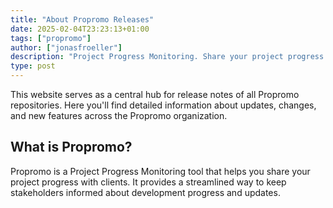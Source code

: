 ```yaml
---
title: "About Propromo Releases"
date: 2025-02-04T23:23:13+01:00
tags: ["propromo"]
author: ["jonasfroeller"]
description: "Project Progress Monitoring. Share your project progress with clients."
type: post
---
```


This website serves as a central hub for release notes of all Propromo repositories. Here you'll find detailed information about updates, changes, and new features across the Propromo organization.

<!--more-->

## What is Propromo?

Propromo is a Project Progress Monitoring tool that helps you share your project progress with clients. It provides a streamlined way to keep stakeholders informed about development progress and updates.
